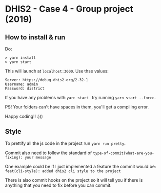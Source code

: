# DHIS2 - Case 4 - Group project (2019)

## How to install & run

Do:

```
> yarn install
> yarn start 
```

This will launch at `localhost:3000`.
Use thse values:

```
Server: https://debug.dhis2.org/2.32.1
Username: admin
Password: district 
```
If you have any problems with `yarn start ` try running `yarn start --force`.



PS! Your folders can't have spaces in them, you'll get a compiling error.

Happy coding!! :)))

## Style
To prettify all the js code in the project run `yarn run pretty`.

Commit also need to follow the standard of `type-of-commit(what-are-you-fixing): your message`

One example could be if I just implemented a feature the commit would be: `feat(cli-style): added dhis2 cli style to the project`

There is also commit hooks on the project so it will tell you if there is anything that you need to fix before you can commit.
